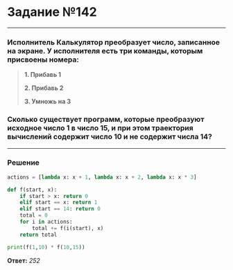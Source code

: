 # Задание №142

---

### Исполнитель Калькулятор преобразует число, записанное на экране. У исполнителя есть три команды, которым присвоены номера:
> **1. Прибавь 1**
>
> **2. Прибавь 2**
>
> **3. Умножь на 3**

### Сколько существует программ, которые преобразуют исходное число 1 в число 15, и при этом траектория вычислений содержит число 10 и не содержит числа 14?
        
---

### Решение

```python
actions = [lambda x: x + 1, lambda x: x + 2, lambda x: x * 3]

def f(start, x):
    if start > x: return 0
    elif start == x: return 1
    elif start == 14: return 0
    total = 0
    for i in actions:
        total += f(i(start), x)
    return total

print(f(1,10) * f(10,15))
```

**Ответ:** _252_